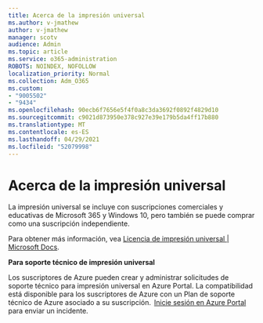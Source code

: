 ```yaml
---
title: Acerca de la impresión universal
ms.author: v-jmathew
author: v-jmathew
manager: scotv
audience: Admin
ms.topic: article
ms.service: o365-administration
ROBOTS: NOINDEX, NOFOLLOW
localization_priority: Normal
ms.collection: Adm_O365
ms.custom:
- "9005502"
- "9434"
ms.openlocfilehash: 90ecb6f7656e5f4f0a8c3da3692f0892f4829d10
ms.sourcegitcommit: c9021d873950e378c927e39e179b5da4ff17b880
ms.translationtype: MT
ms.contentlocale: es-ES
ms.lasthandoff: 04/29/2021
ms.locfileid: "52079998"
---
```

# <a name="about-universal-print"></a>Acerca de la impresión universal

La impresión universal se incluye con suscripciones comerciales y educativas de Microsoft 365 y Windows 10, pero también se puede comprar como una suscripción independiente.

Para obtener más información, vea [Licencia de impresión universal | Microsoft Docs](https://docs.microsoft.com/universal-print/fundamentals/universal-print-license).

**Para soporte técnico de impresión universal**

Los suscriptores de Azure pueden crear y administrar solicitudes de soporte técnico para impresión universal en Azure Portal. La compatibilidad está disponible para los suscriptores de Azure con un Plan de soporte técnico de Azure asociado a su suscripción.  [Inicie sesión en Azure Portal](https://ms.portal.azure.com/#blade/Microsoft_Azure_Support/HelpAndSupportBlade/newsupportrequest) para enviar un incidente.